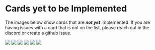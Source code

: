 # Cards yet to be Implemented
The images below show cards that are _**not yet**_ implemented. If you are having issues with a card that is not on the list, please reach out in the discord or create a github issue.

![](./5667308555.webp)
![](./6228218834.webp)
![](./6354077246.webp)
![](./6600603122.webp)
![](./7138400365.webp)
![](./9921128444.webp)